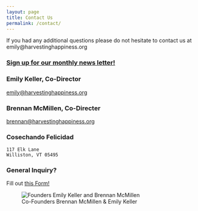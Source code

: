 ```yaml
---
layout: page
title: Contact Us
permalink: /contact/
---
```


<div class="contact col-sm-12">	
	<p>If you had any additional questions please do not hesitate to contact us at emily@harvestinghappiness.org</p>
	<h3><a href="https://docs.google.com/forms/d/1UxdIzdVGaljOddK3Huq8BP0SYxs4xSLq1PQnSsLNZ7g/viewform">Sign up for our monthly news letter!</a></h3>
</div>
<div class="col-sm-6">
	<h3>Emily Keller, Co-Director</h3>
	<p><a href="mailto:emily@harvestinghappiness.org">emily@harvestinghappiness.org</a></p>
	<h3>Brennan McMillen, Co-Directer</h3>
	<p><a href="mailto:brennan@harvestinghappiness.org">brennan@harvestinghappiness.org</a></p>
</div>
<div class="col-sm-6">
	<h3>Cosechando Felicidad</h3>
	<pre><code>117 Elk Lane
Williston, VT 05495</code></pre>
	<h3>General Inquiry?</h3><p>Fill out <a target="_blank" href="http://goo.gl/forms/iU8Y3sQoaN">this Form!</a></p>
</div>
<div class="contact col-sm-4">
	<figure>
		<img src="../images/directors.jpg" alt="Founders Emily Keller and Brennan McMillen">
		<figcaption>Co-Founders Brennan McMillen &amp; Emily Keller</figcaption>
	</figure>
</div>